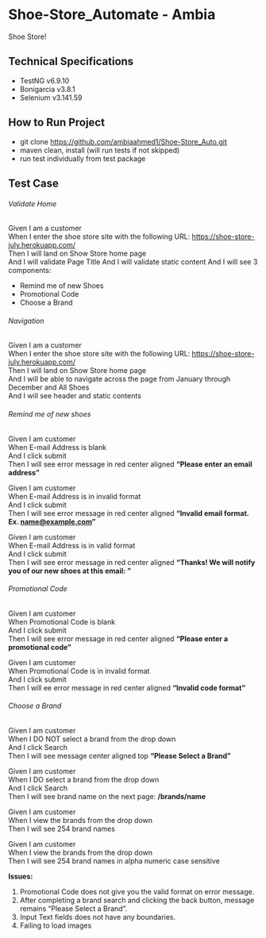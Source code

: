 # Shoe-Store_Automate - Ambia
Shoe Store!

## Technical Specifications
* TestNG v6.9.10
* Bonigarcia v3.8.1
* Selenium v3.141.59

## How to Run Project
* git clone https://github.com/ambiaahmed1/Shoe-Store_Auto.git
* maven clean, install (will run tests if not skipped)
* run test individually from test package

## Test Case

###### Validate Home  
Given I am a customer  
When I enter the shoe store site with the following URL: https://shoe-store-july.herokuapp.com/  
Then I will land on Show Store home page  
And I will validate Page Title
And I will validate static content
And I will see 3 components:  
* Remind me of new Shoes
* Promotional Code
* Choose a Brand  

###### Navigation
Given I am a customer  
When I enter the shoe store site with the following URL: https://shoe-store-july.herokuapp.com/  
Then I will land on Show Store home page  
And I will be able to navigate across the page from January through December and All Shoes  
And I will see header and static contents  


###### Remind me of new shoes
Given I am customer  
When E-mail Address is blank  
And I click submit  
Then I will see error message in red center aligned **“Please enter an email address”**  

Given I am customer  
When E-mail Address is in invalid format  
And I click submit  
Then I will see error message in red center aligned **“Invalid email format. Ex. name@example.com”**  

Given I am customer  
When E-mail Address is in valid format   
And I click submit  
Then I will see error message in red center aligned **“Thanks! We will notify you of our new shoes at this email: <E-mail address here>”**  

###### Promotional Code 
Given I am customer  
When Promotional Code is blank   
And I click submit  
Then I will see error message in red center aligned **“Please enter a promotional code”**  

Given I am customer  
When Promotional Code is in invalid format   
And I click submit  
Then I will ee error message in red center aligned **“Invalid code format”**  
  
###### Choose a Brand
Given I am customer  
When I DO NOT select a brand from the drop down  
And I click Search  
Then I will see message center aligned top **“Please Select a Brand”** 

Given I am customer  
When I DO select a brand from the drop down  
And I click Search  
Then I will see brand name on the next page: **/brands/name**  

Given I am customer  
When I view the brands from the drop down  
Then I will see 254 brand names  
  
Given I am customer  
When I view the brands from the drop down  
Then I will see 254 brand names in alpha numeric case sensitive       


  
**Issues:**
 1.	Promotional Code does not give you the valid format on error message.
 2.	After completing a brand search and clicking the back button, message remains “Please Select a Brand”.
 3.	Input Text fields does not have any boundaries.
 4.	Failing to load images


